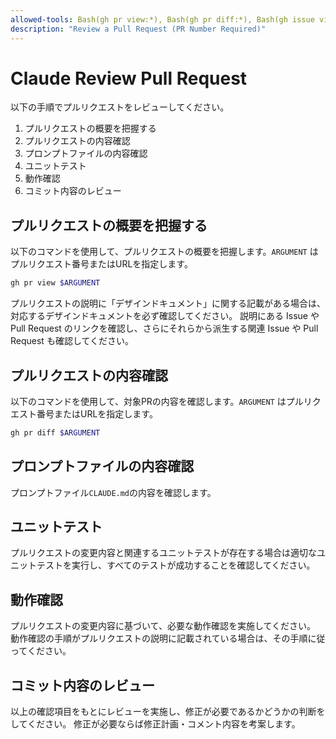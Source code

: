```yaml
---
allowed-tools: Bash(gh pr view:*), Bash(gh pr diff:*), Bash(gh issue view:*), Bash(gh issue list:*), Bash(gh pr checkout:*), Read(CLAUDE.md), Bash(make:*), Bash(docker:*)
description: "Review a Pull Request (PR Number Required)"
---
```


# Claude Review Pull Request

以下の手順でプルリクエストをレビューしてください。

1. プルリクエストの概要を把握する
2. プルリクエストの内容確認
3. プロンプトファイルの内容確認
4. ユニットテスト
5. 動作確認
6. コミット内容のレビュー

## プルリクエストの概要を把握する

以下のコマンドを使用して、プルリクエストの概要を把握します。`ARGUMENT` はプルリクエスト番号またはURLを指定します。

```bash
gh pr view $ARGUMENT
```

プルリクエストの説明に「デザインドキュメント」に関する記載がある場合は、対応するデザインドキュメントを必ず確認してください。
説明にある Issue や Pull Request のリンクを確認し、さらにそれらから派生する関連 Issue や Pull Request も確認してください。

## プルリクエストの内容確認

以下のコマンドを使用して、対象PRの内容を確認します。`ARGUMENT` はプルリクエスト番号またはURLを指定します。

```bash
gh pr diff $ARGUMENT
```

## プロンプトファイルの内容確認

プロンプトファイル`CLAUDE.md`の内容を確認します。

## ユニットテスト

プルリクエストの変更内容と関連するユニットテストが存在する場合は適切なユニットテストを実行し、すべてのテストが成功することを確認してください。

## 動作確認

プルリクエストの変更内容に基づいて、必要な動作確認を実施してください。
動作確認の手順がプルリクエストの説明に記載されている場合は、その手順に従ってください。

## コミット内容のレビュー

以上の確認項目をもとにレビューを実施し、修正が必要であるかどうかの判断をしてください。
修正が必要ならば修正計画・コメント内容を考案します。

